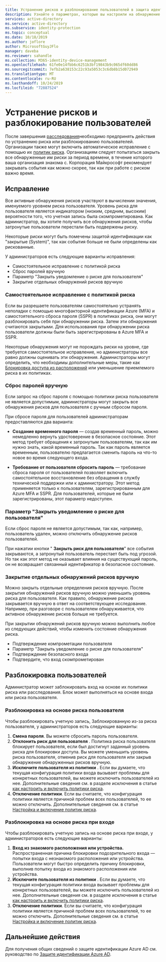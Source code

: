 ```yaml
---
title: Устранение рисков и разблокирование пользователей в защита идентификации Azure AD
description: Узнайте о параметрах, которые вы настроили на обнаружение активных рисков.
services: active-directory
ms.service: active-directory
ms.subservice: identity-protection
ms.topic: conceptual
ms.date: 10/18/2019
ms.author: joflore
author: MicrosoftGuyJFlo
manager: daveba
ms.reviewer: sahandle
ms.collection: M365-identity-device-management
ms.openlocfilehash: 61fe0e14fbb6c6251b3bf19843b9c065df60dd86
ms.sourcegitcommit: 7efb2a638153c22c93a5053c3c6db8b15d072949
ms.translationtype: MT
ms.contentlocale: ru-RU
ms.lasthandoff: 10/24/2019
ms.locfileid: "72887524"
---
```

# <a name="remediate-risks-and-unblock-users"></a>Устранение рисков и разблокирование пользователей

После завершения [расследования](howto-identity-protection-investigate-risk.md)необходимо предпринять действия по устранению риска или разблокированию пользователей. Организации также могут включить автоматическое исправление с помощью их [политик риска](howto-identity-protection-configure-risk-policies.md). Организациям следует попытаться закрыть все обнаруженные им риски за период времени, в течение которого ваша организация знакома с. Корпорация Майкрософт рекомендует закрывать события как можно скорее, так как при работе с риском важно время.

## <a name="remediation"></a>Исправление

Все активные обнаружения рисков участвуют в вычислении значения, именуемого уровнем риска пользователя. Уровень риска для пользователя является индикатором (низким, средним, высоким) вероятности того, что учетная запись была скомпрометирована. Как администратор, вы хотите получить все обнаружения рисков, чтобы затронутые пользователи перестали быть подвержены риску.

Некоторые риски могут быть помечены защитой идентификации как "закрытые (System)", так как события больше не были определены как рискованные.

У администраторов есть следующие варианты исправления:

- Самостоятельное исправление с политикой риска
- Сброс паролей вручную
- Параметр "Закрыть уведомление о риске для пользователя"
- Закрытие отдельных обнаружений рисков вручную

### <a name="self-remediation-with-risk-policy"></a>Самостоятельное исправление с политикой риска

Если вы разрешаете пользователям самостоятельно устранять неполадки с помощью многофакторной идентификации Azure (MFA) и самостоятельного сброса пароля (SSPR) в политиках риска, они могут разблокировать себя при обнаружении риска. Затем эти обнаружения считаются закрытыми. Для использования при обнаружении риска пользователи должны были быть зарегистрированы в Azure MFA и SSPR.

Некоторые обнаружения могут не порождать риски на уровне, где требуется самостоятельное исправление, но администраторы все равно должны оценивать эти обнаружения. Администраторы могут определить, что необходимы дополнительные меры, такие как [Блокировка доступа из расположений](../conditional-access/howto-conditional-access-policy-location.md) или уменьшение приемлемого риска в их политиках.

### <a name="manual-password-reset"></a>Сброс паролей вручную

Если запрос на сброс пароля с помощью политики риска пользователя не является допустимым, администраторы могут закрыть все обнаружения рисков для пользователя с ручным сбросом пароля.

При сбросе пароля для пользователей администраторам предоставляются два варианта:

- **Создание временного пароля** — создав временный пароль, можно немедленно вернуть удостоверение в безопасное состояние. Этот метод требует обращения к затронутым пользователям, так как им нужно знать, какой временный пароль. Так как пароль является временным, пользователю предлагается сменить пароль на что-то новое во время следующего входа.

- **Требование от пользователя сбросить пароль** — требование сброса пароля от пользователей позволяет включить самостоятельное восстановление без обращения в службу технической поддержки или к администратору. Этот метод применяется только к пользователям, зарегистрированным для Azure MFA и SSPR. Для пользователей, которые не были зарегистрированы, этот параметр недоступен.

### <a name="dismiss-user-risk"></a>Параметр "Закрыть уведомление о риске для пользователя"

Если сброс пароля не является допустимым, так как, например, пользователь удален, можно отключить обнаружение рисков пользователей.

При нажатии кнопки " **Закрыть риск для пользователя**" все события закрываются, а затронутый пользователь перестает быть под угрозой. Но так как этот метод не оказывает влияния на существующий пароль, он не возвращает связанный идентификатор в безопасное состояние. 

### <a name="close-individual-risk-detections-manually"></a>Закрытие отдельных обнаружений рисков вручную

Можно закрыть отдельные определения рисков вручную. После закрытия обнаружений рисков вручную можно уменьшить уровень риска для пользователя. Как правило, обнаружение рисков закрывается вручную в ответ на соответствующее исследование. Например, при разговоре с пользователем обнаруживается, что активное обнаружение рисков больше не требуется. 
 
При закрытии обнаружений рисков вручную можно выполнить любое из следующих действий, чтобы изменить состояние обнаружения риска.

- Подтверждение компрометации пользователя
- Параметр "Закрыть уведомление о риске для пользователя"
- Подтверждение безопасного входа
- Подтвердите, что вход скомпрометирован

## <a name="unblocking-users"></a>Разблокировка пользователей

Администратор может заблокировать вход на основе их политики риска или расследования. Блок может выполняться на основе входа или риска пользователя.

### <a name="unblocking-based-on-user-risk"></a>Разблокировка на основе риска пользователя

Чтобы разблокировать учетную запись, Заблокированную из-за риска пользователя, у администраторов есть следующие варианты:

1. **Смена пароля**. Вы можете сбросить пароль пользователя.
1. **Отклонить риск для пользователя** . Политика риска пользователя блокирует пользователя, если был достигнут заданный уровень риска для блокировки доступа. Вы можете уменьшить уровень риска пользователя, отменив риск для пользователя или закрыв обнаружение обнаруженных рисков вручную.
1. **Исключите пользователя из политики** . Если вы думаете, что текущая конфигурация политики входа вызывает проблемы для конкретных пользователей, вы можете исключить пользователей из нее. Дополнительные сведения см. в разделе исключения в статье [как настроить и включить политики риска](howto-identity-protection-configure-risk-policies.md#exclusions).
1. **Отключение политики**. Если вы считаете, что конфигурация политики является причиной проблем всех пользователей, то ее можно отключить. Дополнительные сведения см. в статье [Настройка и включение политик риска](howto-identity-protection-configure-risk-policies.md).

### <a name="unblocking-based-on-sign-in-risk"></a>Разблокировка на основе риска при входе

Чтобы разблокировать учетную запись на основе риска при входе, у администраторов есть следующие варианты:

1. **Вход из знакомого расположения или устройства.** Распространенная причина блокировки подозрительного входа — попытки входа с незнакомого расположения или устройства. Пользователи могут быстро определить причину блокировки, выполнив попытку входа из знакомого расположения или устройства.
1. **Исключите пользователя из политики** . Если вы думаете, что текущая конфигурация политики входа вызывает проблемы для конкретных пользователей, вы можете исключить пользователей из нее. Дополнительные сведения см. в разделе исключения в статье [как настроить и включить политики риска](howto-identity-protection-configure-risk-policies.md#exclusions).
1. **Отключение политики**. Если вы считаете, что конфигурация политики является причиной проблем всех пользователей, то ее можно отключить. Дополнительные сведения см. в статье [Настройка и включение политик риска](howto-identity-protection-configure-risk-policies.md).

## <a name="next-steps"></a>Дальнейшие действия

Для получения общих сведений о защите идентификации Azure AD см. руководство по [Защите идентификации Azure AD](overview-identity-protection.md).
